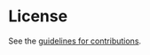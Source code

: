 # License

See the
[guidelines for contributions](https://github.com/appliedbits/draft-wendt-stir-certificate-transparency/blob//CONTRIBUTING.md).
